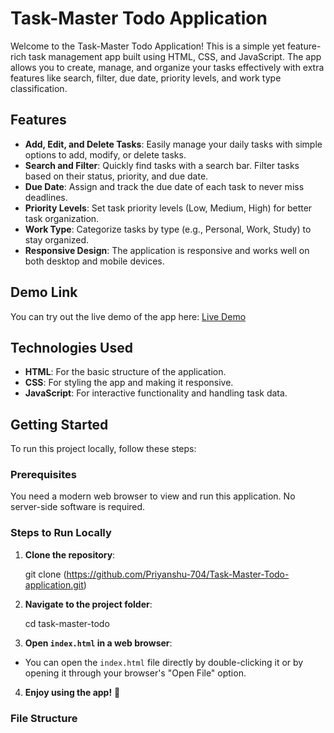 # Task-Master Todo Application

Welcome to the Task-Master Todo Application! This is a simple yet feature-rich task management app built using HTML, CSS, and JavaScript. The app allows you to create, manage, and organize your tasks effectively with extra features like search, filter, due date, priority levels, and work type classification.

## Features

- **Add, Edit, and Delete Tasks**: Easily manage your daily tasks with simple options to add, modify, or delete tasks.
- **Search and Filter**: Quickly find tasks with a search bar. Filter tasks based on their status, priority, and due date.
- **Due Date**: Assign and track the due date of each task to never miss deadlines.
- **Priority Levels**: Set task priority levels (Low, Medium, High) for better task organization.
- **Work Type**: Categorize tasks by type (e.g., Personal, Work, Study) to stay organized.
- **Responsive Design**: The application is responsive and works well on both desktop and mobile devices.

## Demo Link

You can try out the live demo of the app here: [Live Demo](https://priyanshu-704.github.io/Task-Master-Todo-application/)

## Technologies Used

- **HTML**: For the basic structure of the application.
- **CSS**: For styling the app and making it responsive.
- **JavaScript**: For interactive functionality and handling task data.

## Getting Started

To run this project locally, follow these steps:

### Prerequisites

You need a modern web browser to view and run this application. No server-side software is required.

### Steps to Run Locally

1. **Clone the repository**:

   git clone (https://github.com/Priyanshu-704/Task-Master-Todo-application.git)
2.  **Navigate to the project folder**:

    cd task-master-todo

3. **Open `index.html` in a web browser**:
- You can open the `index.html` file directly by double-clicking it or by opening it through your browser's "Open File" option.

4. **Enjoy using the app!** 🎉

### File Structure


